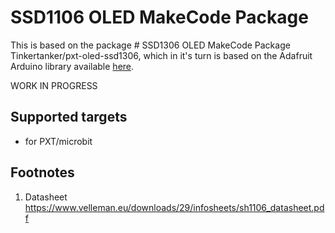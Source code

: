 # SSD1106 OLED MakeCode Package

This is based on the package # SSD1306 OLED MakeCode Package Tinkertanker/pxt-oled-ssd1306, which in it's turn is based on the Adafruit Arduino library available [here](https://github.com/adafruit/Adafruit_SSD1306).

WORK IN PROGRESS


## Supported targets

* for PXT/microbit

## Footnotes

1.  Datasheet https://www.velleman.eu/downloads/29/infosheets/sh1106_datasheet.pdf
